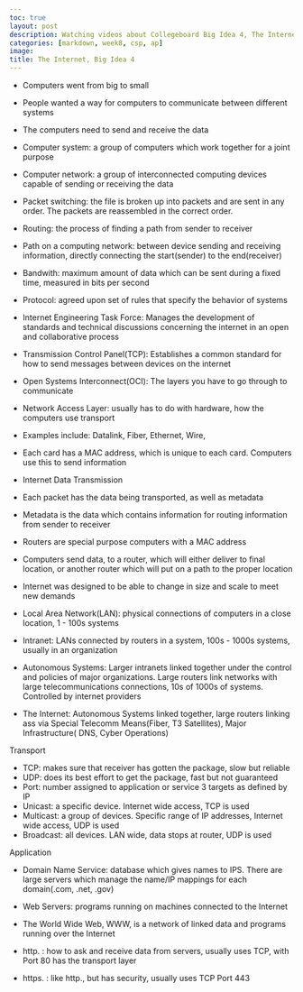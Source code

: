 ```yaml
---
toc: true
layout: post
description: Watching videos about Collegeboard Big Idea 4, The Internet.
categories: [markdown, week8, csp, ap]
image: 
title: The Internet, Big Idea 4
---
```


- Computers went from big to small
- People wanted a way for computers to communicate between different systems
- The computers need to send and receive the data
- Computer system: a group of computers which work together for a joint purpose
- Computer network: a group of interconnected computing devices capable of sending or receiving the data
- Packet switching: the file is broken up into packets and are sent in any order. The packets are reassembled in the correct order.
- Routing: the process of finding a path from sender to receiver
- Path on a computing network: between device sending and receiving information, directly connecting the start(sender) to the end(receiver)
- Bandwith: maximum amount of data which can be sent during a fixed time, measured in bits per second

- Protocol: agreed upon set of rules that specify the behavior of systems
- Internet Engineering Task Force: Manages the development of standards and technical discussions concerning the internet in an open and collaborative process
- Transmission Control Panel(TCP): Establishes a common standard for how to send messages between devices on the internet
- Open Systems Interconnect(OCI): The layers you have to go through to communicate

- Network Access Layer: usually has to do with hardware, how the computers use transport
- Examples include: Datalink, Fiber, Ethernet, Wire, 
- Each card has a MAC address, which is unique to each card. Computers use this to send information

- Internet Data Transmission
- Each packet has the data being transported, as well as metadata
- Metadata is the data which contains information for routing information from sender to receiver
- Routers are special purpose computers with a MAC address
- Computers send data, to a router, which will either deliver to final location, or another router which will put on a path to the proper location
- Internet was designed to be able to change in size and scale to meet new demands
- Local Area Network(LAN): physical connections of computers in a close location, 1 - 100s systems
- Intranet: LANs connected by routers in a system, 100s - 1000s systems, usually in an organization
- Autonomous Systems: Larger intranets linked together under the control and policies of major organizations. Large routers link networks with large telecommunications connections, 10s of 1000s of systems. Controlled by internet providers
- The Internet: Autonomous Systems linked together, large routers linking ass via Special Telecomm Means(Fiber, T3 Satellites), Major Infrastructure( DNS, Cyber Operations)

Transport
- TCP: makes sure that receiver has gotten the package, slow but reliable
- UDP: does its best effort to get the package, fast but not guaranteed
- Port: number assigned to application or service
3 targets as defined by IP
- Unicast: a specific device. Internet wide access, TCP is used
- Multicast: a group of devices. Specific range of IP addresses, Internet wide access, UDP is used
- Broadcast: all devices. LAN wide, data stops at router, UDP is used

Application
- Domain Name Service: database which gives names to IPS. There are large servers which manage the name/IP mappings for each domain(.com, .net, .gov)
- Web Servers: programs running on machines connected to the Internet

- The World Wide Web, WWW, is a network of linked data and programs running over the Internet
- http. : how to ask and receive data from servers, usually uses TCP, with Port 80 has the transport layer
- https. : like http., but has security, usually uses TCP Port 443